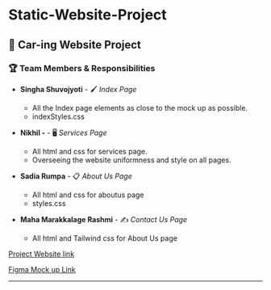 # Static-Website-Project

## 🚗 Car-ing Website Project

### 🏆 Team Members & Responsibilities

- **Singha Shuvojyoti** - 🖌️ *Index Page*  
  - All the Index page elements as close to the mock up as possible. 
  - indexStyles.css

- **Nikhil -** - 🖥️ *Services Page*  
  - All html and css for services page.
  - Overseeing the website uniformness and style on all pages. 

- **Sadia Rumpa** - 📋 *About Us Page*  
  - All html and css for aboutus page 
  - styles.css 

- **Maha Marakkalage Rashmi** - ✍️ *Contact Us Page*  
  - All html and Tailwind css for About Us page    
 

[Project Website link]( https://github.com/nikv844/Static-Website-Project.git )

[Figma Mock up Link]( https://www.figma.com/proto/jUrGsB1qQrXHXEkNuYVrz7/Team-12-BaSW-Project?node-id=1-3&p=f&t=jR6iMHrOlUIawOW6-1&scaling=min-zoom&content-scaling=fixed&page-id=0%3A1&starting-point-node-id=1%3A3 )

---
